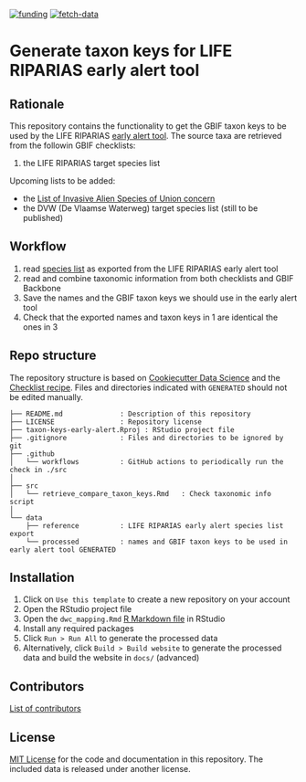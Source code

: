 [![funding](https://img.shields.io/static/v1?label=published+through&message=LIFE+RIPARIAS&labelColor=00a58d&color=ffffff)](https://www.riparias.be/)
[![fetch-data](https://github.com/riparias/taxon-keys-early-alert/actions/workflows/check_taxon_info.yaml/badge.svg)](https://github.com/riparias/taxon-keys-early-alert/actions/workflows/check_taxon_info.yaml)

# Generate taxon keys for LIFE RIPARIAS early alert tool

## Rationale


This repository contains the functionality to get the GBIF taxon keys to be used by the LIFE RIPARIAS [early alert tool](alert-riparias.be). The source taxa are retrieved from the followin GBIF checklists:
1. the LIFE RIPARIAS target species list

Upcoming lists to be added:
- the [List of Invasive Alien Species of Union concern](https://www.gbif.org/dataset/79d65658-526c-4c78-9d24-1870d67f8439)
- the DVW (De Vlaamse Waterweg) target species list (still to be published)

## Workflow

1. read [species list]() as exported from the LIFE RIPARIAS early alert tool
2. read and combine taxonomic information from both checklists and GBIF Backbone
3. Save the names and the GBIF taxon keys we should use in the early alert tool
4. Check that the exported names and taxon keys in 1 are identical the ones in 3

## Repo structure

<!-- This section helps users (and probably you!) to find their way around this repository. You can leave it as is, unless you're starting to adapt the structure a lot. -->

The repository structure is based on [Cookiecutter Data Science](http://drivendata.github.io/cookiecutter-data-science/) and the [Checklist recipe](https://github.com/trias-project/checklist-recipe). Files and directories indicated with `GENERATED` should not be edited manually.

```
├── README.md              : Description of this repository
├── LICENSE                : Repository license
├── taxon-keys-early-alert.Rproj : RStudio project file
├── .gitignore             : Files and directories to be ignored by git
├── .github
│   └── workflows          : GitHub actions to periodically run the check in ./src
│
├── src
│   └── retrieve_compare_taxon_keys.Rmd   : Check taxonomic info script
│
└── data
    ├── reference          : LIFE RIPARIAS early alert species list export
    └── processed          : names and GBIF taxon keys to be used in early alert tool GENERATED
```

## Installation

1. Click on `Use this template` to create a new repository on your account
2. Open the RStudio project file
3. Open the `dwc_mapping.Rmd` [R Markdown file](https://rmarkdown.rstudio.com/) in RStudio
4. Install any required packages
5. Click `Run > Run All` to generate the processed data
6. Alternatively, click `Build > Build website` to generate the processed data and build the website in `docs/` (advanced)

## Contributors

<!-- This section lists everyone who contributed to this repository. You can maintain a manual list here or reference the contributors on GitHub. -->

[List of contributors](<!-- Add the URL to the GitHub contributors of your repository here, e.g. https://github.com/trias-project/checklist-recipe/contributors -->)

## License

[MIT License](LICENSE) for the code and documentation in this repository. The included data is released under another license.
